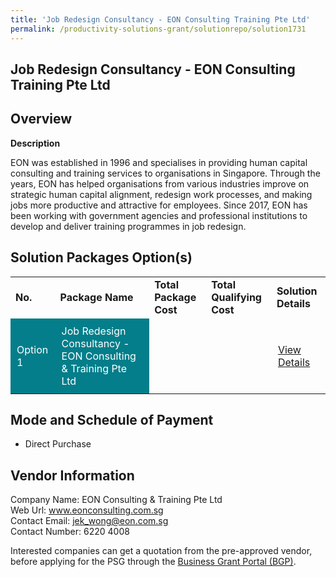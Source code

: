 ```yaml
---
title: 'Job Redesign Consultancy - EON Consulting Training Pte Ltd'
permalink: /productivity-solutions-grant/solutionrepo/solution1731
---
```


## Job Redesign Consultancy - EON Consulting Training Pte Ltd

## Overview

**Description**

EON was established in 1996 and specialises in providing human capital consulting and training services to organisations in Singapore. Through the years, EON has helped organisations from various industries improve on strategic human capital alignment, redesign work processes, and making jobs more productive and attractive for employees. Since 2017, EON has been working with government agencies and professional institutions to develop and deliver training programmes in job redesign.

## Solution Packages Option(s)

<table>
<tr>
<td><b>No.</b></td>
<td><b>Package Name</b></td>
<td><b>Total Package Cost</b></td>
<td><b>Total Qualifying Cost</b></td>
<td><b>Solution Details</b></td>
</tr>
<tr>
<td style='padding: 10px; background-color: #037E8A; color: #FFFFFF;'>Option 1</td>
<td style='padding: 10px; background-color: #037E8A; color: #FFFFFF;'>Job Redesign Consultancy - EON Consulting & Training Pte Ltd</td>
<td style='padding: 10px;'></td>
<td style='padding: 10px;'></td>
<td style='padding: 10px;'><a href='https://www.gobusiness.gov.sg/images/psg/CaseStudiesbyEonConsulting&TrainingPteLtd.pdf' target='_blank'>View Details</a></td>
</tr>
</table>

## Mode and Schedule of Payment

 - Direct Purchase

## Vendor Information

 Company Name: EON Consulting & Training Pte Ltd<br>Web Url: www.eonconsulting.com.sg <br>Contact Email: jek_wong@eon.com.sg <br>Contact Number: 6220 4008

Interested companies can get a quotation from the pre-approved vendor, before applying for the PSG through the <a href='https://www.businessgrants.gov.sg/' target='_blank' rel='noopener'>Business Grant Portal (BGP)</a>.

<script src="/jquery/resize-tables.js"></script>
